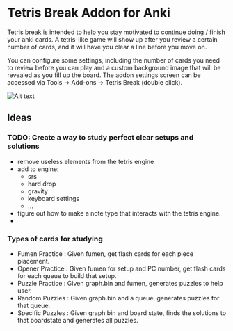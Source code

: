 # Tetris Break Addon for Anki
Tetris break is intended to help you stay motivated to continue doing / finish your anki cards. A tetris-like game will show up after you review a certain number of cards, and it will have you clear a line before you move on.

You can configure some settings, including the number of cards you need to review before you can play and a custom background image that will be revealed as you fill up the board.
The addon settings screen can be accessed via Tools -> Add-ons -> Tetris Break (double click).

![Alt text](preview/addon-preview.gif?raw=true "Addon Preview")

## Ideas
### TODO: Create a way to study perfect clear setups and solutions
+ remove useless elements from the tetris engine
+ add to engine:
    - srs
    - hard drop
    - gravity
    - keyboard settings
    - ...
+ figure out how to make a note type that interacts with the tetris engine.
+ 
### Types of cards for studying
+ Fumen Practice : Given fumen, get flash cards for each piece placement.
+ Opener Practice : Given fumen for setup and PC number, get flash cards for
  each queue to build that setup.
+ Puzzle Practice : Given graph.bin and fumen, generates puzzles to help user.
+ Random Puzzles : Given graph.bin and a queue, generates puzzles for that
  queue.
+ Specific Puzzles : Given graph.bin and board state, finds the solutions to
  that boardstate and generates all puzzles.


